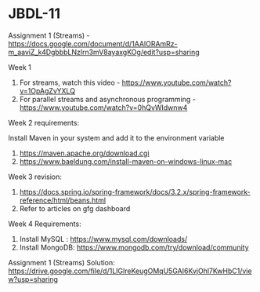 # JBDL-11

Assignment 1 (Streams) - https://docs.google.com/document/d/1AAlORAmRz-m_aaviZ_k4DgbbbLNzlrn3mV8ayaxgKOg/edit?usp=sharing

Week 1
1) For streams, watch this video - https://www.youtube.com/watch?v=1OpAgZvYXLQ
2) For parallel streams and asynchronous programming - https://www.youtube.com/watch?v=0hQvWIdwnw4

Week 2 requirements:

Install Maven in your system and add it to the environment variable
1) https://maven.apache.org/download.cgi
2) https://www.baeldung.com/install-maven-on-windows-linux-mac

Week 3 revision:

1) https://docs.spring.io/spring-framework/docs/3.2.x/spring-framework-reference/html/beans.html
2) Refer to articles on gfg dashboard

Week 4 Requirements:

1) Install MySQL : https://www.mysql.com/downloads/
2) Install MongoDB: https://www.mongodb.com/try/download/community

Assignment 1 (Streams) Solution:
https://drive.google.com/file/d/1LIGlreKeugOMqU5GAI6KvjOhl7KwHbC1/view?usp=sharing
